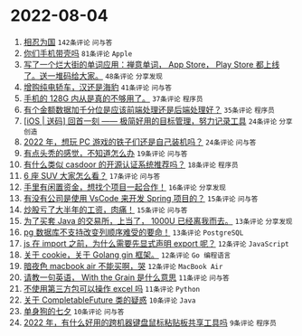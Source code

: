 # 2022-08-04

1. [相忍为国](https://www.v2ex.com/t/870554) `142条评论` `问与答`
1. [你们手机带壳吗](https://www.v2ex.com/t/870547) `81条评论` `Apple`
1. [写了一个烂大街的单词应用：禅意单词， App Store， Play Store 都上线了。送一堆码给大家。](https://www.v2ex.com/t/870540) `48条评论` `分享发现`
1. [增购纯电轿车，汉还是海豹](https://www.v2ex.com/t/870542) `41条评论` `问与答`
1. [手机的 128G 内从是真的不够用了。](https://www.v2ex.com/t/870607) `37条评论` `程序员`
1. [有个金额数据加千分位是应该前端处理还是后端处理好？](https://www.v2ex.com/t/870578) `35条评论` `程序员`
1. [[iOS | 送码] 回首一刻 —— 极简好用的目标管理，努力记录工具](https://www.v2ex.com/t/870580) `24条评论` `分享创造`
1. [2022 年，想玩 PC 游戏的铁子们还是自己装机吗？](https://www.v2ex.com/t/870575) `24条评论` `问与答`
1. [有点头秃的感觉，不知道怎么办](https://www.v2ex.com/t/870561) `19条评论` `问与答`
1. [有什么类似 casdoor 的开源认证系统推荐吗？](https://www.v2ex.com/t/870546) `18条评论` `程序员`
1. [6 座 SUV 大家怎么看？](https://www.v2ex.com/t/870562) `17条评论` `问与答`
1. [手里有闲置资金，想找个项目一起合作！](https://www.v2ex.com/t/870579) `16条评论` `分享发现`
1. [有没有公司是使用 VsCode 来开发 Spring 项目的？](https://www.v2ex.com/t/870600) `15条评论` `问与答`
1. [炒股亏了大半年的工资，肉痛！](https://www.v2ex.com/t/870588) `15条评论` `问与答`
1. [为了买套 Java 的交易所，上当了， 1000U 已经离我而去。](https://www.v2ex.com/t/870610) `13条评论` `分享发现`
1. [pg 数据库不支持改变列顺序难受的要命！](https://www.v2ex.com/t/870601) `13条评论` `PostgreSQL`
1. [js 在 import 之前，为什么需要先显式声明 export 呢？](https://www.v2ex.com/t/870590) `12条评论` `JavaScript`
1. [关于 cookie，关于 Golang gin 框架。](https://www.v2ex.com/t/870581) `12条评论` `Go 编程语言`
1. [暗夜色 macbook air 不能买啊，哭](https://www.v2ex.com/t/870572) `12条评论` `MacBook Air`
1. [请教一句英语， With the Grain 是什么意思](https://www.v2ex.com/t/870587) `11条评论` `问与答`
1. [不使用第三方包可以操作 excel 吗](https://www.v2ex.com/t/870577) `11条评论` `Python`
1. [关于 CompletableFuture 类的疑惑](https://www.v2ex.com/t/870595) `10条评论` `Java`
1. [单身狗的七夕](https://www.v2ex.com/t/870565) `10条评论` `问与答`
1. [2022 年，有什么好用的跨机器键盘鼠标粘贴板共享工具吗](https://www.v2ex.com/t/870604) `9条评论` `程序员`
